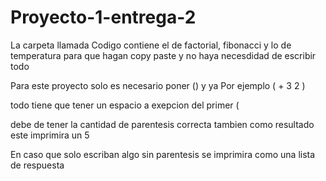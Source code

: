 # Proyecto-1-entrega-2
La carpeta llamada Codigo contiene el de factorial, fibonacci y lo de temperatura para que hagan copy paste y no haya necesdidad de escribir todo

Para este proyecto solo es necesario poner () y ya
Por ejemplo ( + 3 2 ) 

todo tiene que tener un espacio a exepcion del primer (

debe de tener la cantidad de parentesis correcta tambien
como resultado este imprimira un 5


En caso que solo escriban algo sin parentesis se imprimira como una lista de respuesta
